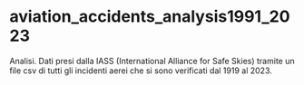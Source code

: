 # aviation_accidents_analysis1991_2023
Analisi. Dati presi dalla IASS (International Alliance for Safe Skies) tramite un file csv di tutti gli incidenti aerei che si sono verificati dal 1919 al 2023.
